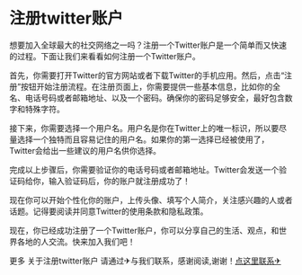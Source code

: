 # 注册twitter账户

想要加入全球最大的社交网络之一吗？注册一个Twitter账户是一个简单而又快速的过程。下面让我们来看看如何注册一个Twitter账户。

首先，你需要打开Twitter的官方网站或者下载Twitter的手机应用。然后，点击“注册”按钮开始注册流程。在注册页面上，你需要提供一些基本信息，比如你的全名、电话号码或者邮箱地址、以及一个密码。确保你的密码足够安全，最好包含数字和特殊字符。

接下来，你需要选择一个用户名。用户名是你在Twitter上的唯一标识，所以要尽量选择一个独特而且容易记住的用户名。如果你的第一选择已经被使用了，Twitter会给出一些建议的用户名供你选择。

完成以上步骤后，你需要验证你的电话号码或者邮箱地址。Twitter会发送一个验证码给你，输入验证码后，你的账户就注册成功了！

现在你可以开始个性化你的账户，上传头像、填写个人简介，关注感兴趣的人或者话题。记得要阅读并同意Twitter的使用条款和隐私政策。

现在，你已经成功注册了一个Twitter账户，你可以分享自己的生活、观点，和世界各地的人交流。快来加入我们吧！

更多 关于注册twitter账户 请通过✈与我们联系，感谢阅读,谢谢！[点这里联系✈](https://gg.k02.cc)